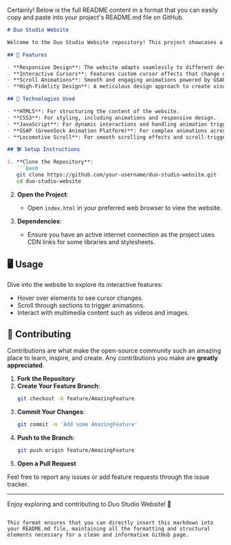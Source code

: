 Certainly! Below is the full README content in a format that you can easily copy and paste into your project's README.md file on GitHub.

```markdown
# Duo Studio Website

Welcome to the Duo Studio Website repository! This project showcases a dynamic, visually engaging website that represents Duo Studio's digital branding and creative capabilities.

## 🌟 Features

- **Responsive Design**: The website adapts seamlessly to different devices and screen sizes.
- **Interactive Cursors**: Features custom cursor effects that change dynamically based on the user interaction.
- **Scroll Animations**: Smooth and engaging animations powered by GSAP and Locomotive Scroll enhance the user experience.
- **High-Fidelity Design**: A meticulous design approach to create visually appealing and highly interactive web pages.

## 🚀 Technologies Used

- **HTML5**: For structuring the content of the website.
- **CSS3**: For styling, including animations and responsive design.
- **JavaScript**: For dynamic interactions and handling animation triggers.
- **GSAP (GreenSock Animation Platform)**: For complex animations across the website.
- **Locomotive Scroll**: For smooth scrolling effects and scroll-triggered animations.

## 🛠️ Setup Instructions

1. **Clone the Repository**:
   ```bash
   git clone https://github.com/your-username/duo-studio-website.git
   cd duo-studio-website
   ```

2. **Open the Project**:
   - Open `index.html` in your preferred web browser to view the website.

3. **Dependencies**:
   - Ensure you have an active internet connection as the project uses CDN links for some libraries and stylesheets.

## 🖥️ Usage

Dive into the website to explore its interactive features:
- Hover over elements to see cursor changes.
- Scroll through sections to trigger animations.
- Interact with multimedia content such as videos and images.

## 🤝 Contributing

Contributions are what make the open-source community such an amazing place to learn, inspire, and create. Any contributions you make are **greatly appreciated**.

1. **Fork the Repository**
2. **Create Your Feature Branch**:
   ```bash
   git checkout -b feature/AmazingFeature
   ```
3. **Commit Your Changes**:
   ```bash
   git commit -m 'Add some AmazingFeature'
   ```
4. **Push to the Branch**:
   ```bash
   git push origin feature/AmazingFeature
   ```
5. **Open a Pull Request**

Feel free to report any issues or add feature requests through the issue tracker.

---

Enjoy exploring and contributing to Duo Studio Website! 🚀
```

This format ensures that you can directly insert this markdown into your README.md file, maintaining all the formatting and structural elements necessary for a clean and informative GitHub page.
